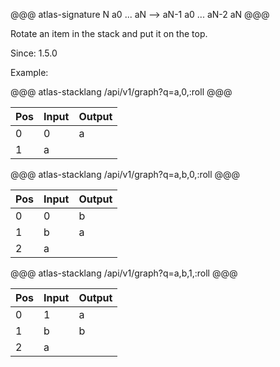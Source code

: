 @@@ atlas-signature
N
a0
...
aN
-->
aN-1
a0
...
aN-2
aN
@@@

Rotate an item in the stack and put it on the top.

Since: 1.5.0 

Example:

@@@ atlas-stacklang
/api/v1/graph?q=a,0,:roll
@@@

<table><thead><th>Pos</th><th>Input</th><th>Output</th></thead><tbody><tr>
<td>0</td>
<td>0</td>
<td>a</td>
</tr><tr>
<td>1</td>
<td>a</td>
<td></td>
</tr></tbody></table>

@@@ atlas-stacklang
/api/v1/graph?q=a,b,0,:roll
@@@

<table><thead><th>Pos</th><th>Input</th><th>Output</th></thead><tbody><tr>
<td>0</td>
<td>0</td>
<td>b</td>
</tr><tr>
<td>1</td>
<td>b</td>
<td>a</td>
</tr><tr>
<td>2</td>
<td>a</td>
<td></td>
</tr></tbody></table>

@@@ atlas-stacklang
/api/v1/graph?q=a,b,1,:roll
@@@

<table><thead><th>Pos</th><th>Input</th><th>Output</th></thead><tbody><tr>
<td>0</td>
<td>1</td>
<td>a</td>
</tr><tr>
<td>1</td>
<td>b</td>
<td>b</td>
</tr><tr>
<td>2</td>
<td>a</td>
<td></td>
</tr></tbody></table>